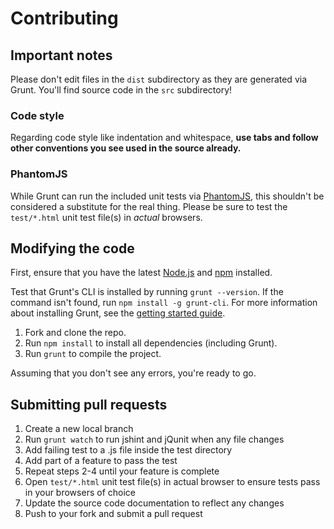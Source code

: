 # Contributing

## Important notes
Please don't edit files in the `dist` subdirectory as they are generated via Grunt. You'll find source code in the `src` subdirectory!

### Code style
Regarding code style like indentation and whitespace, **use tabs and follow other conventions you see used in the source already.**

### PhantomJS
While Grunt can run the included unit tests via [PhantomJS](http://phantomjs.org/), this shouldn't be considered a substitute for the real thing. Please be sure to test the `test/*.html` unit test file(s) in _actual_ browsers.

## Modifying the code
First, ensure that you have the latest [Node.js](http://nodejs.org/) and [npm](http://npmjs.org/) installed.

Test that Grunt's CLI is installed by running `grunt --version`.  If the command isn't found, run `npm install -g grunt-cli`.  For more information about installing Grunt, see the [getting started guide](http://gruntjs.com/getting-started).

1. Fork and clone the repo.
1. Run `npm install` to install all dependencies (including Grunt).
1. Run `grunt` to compile the project.

Assuming that you don't see any errors, you're ready to go.

## Submitting pull requests

1. Create a new local branch
1. Run `grunt watch` to run jshint and jQunit when any file changes
1. Add failing test to a .js file inside the test directory
1. Add part of a feature to pass the test
1. Repeat steps 2-4 until your feature is complete
1. Open `test/*.html` unit test file(s) in actual browser to ensure tests pass in your browsers of choice
1. Update the source code documentation to reflect any changes
1. Push to your fork and submit a pull request
